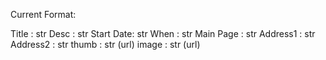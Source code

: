 Current Format:

Title     : str
Desc      : str
Start Date: str
When      : str
Main Page : str 
Address1  : str
Address2  : str
thumb     : str (url)
image     : str (url)
